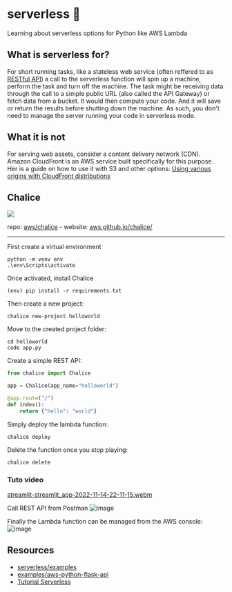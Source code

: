 # serverless 🚀
Learning about serverless options for Python like AWS Lambda

## What is serverless for?

For short running tasks, like a stateless web service (often reffered to as [RESTful API](https://aws.amazon.com/what-is/restful-api/)) a call to the serverless function will spin up a machine, perform the task and turn off the machine. The task might be receiving data through the call to a simple public URL (also called the API Gateway) or fetch data from a bucket. It would then compute your code. And it will save or return the results before shutting down the machine. As such, you don't need to manage the server running your code in serverless mode.

## What it is not

For serving web assets, consider a content delivery network (CDN). Amazon CloudFront is an AWS service built specifically for this purpose. Her is a guide on how to use it with S3 and other options: [Using various origins with CloudFront distributions](https://docs.aws.amazon.com/AmazonCloudFront/latest/DeveloperGuide/DownloadDistS3AndCustomOrigins.html)

## Chalice

![](https://aws.github.io/chalice/_static/img/chalice-logo-icon-small.png)

repo: [aws/chalice](https://github.com/aws/chalice) - website: [aws.github.io/chalice/](https://aws.github.io/chalice/)

---

First create a virtual environment
```
python -m venv env
.\env\Scripts\activate
```
Once activated, install Chalice
```
(env) pip install -r requirements.txt
```
Then create a new project:
```
chalice new-project helloworld
```

Move to the created project folder:
```
cd helloworld
code app.py
```

Create a simple REST API:
```python
from chalice import Chalice

app = Chalice(app_name="helloworld")

@app.route("/")
def index():
    return {"hello": "world"}
```

Simply deploy the lambda function:
```
chalice deploy
```

Delete the function once you stop playing:
```
chalice delete
```


### Tuto video
[streamlit-streamlit_app-2022-11-14-22-11-15.webm](https://user-images.githubusercontent.com/12418115/201817792-1ea00a76-aa99-468e-96f7-2b7217add872.webm)

Call REST API from Postman 
![image](https://user-images.githubusercontent.com/12418115/201817921-999befd8-f69c-4d36-a02f-010c7b127851.png)

Finally the Lambda function can be managed from the AWS console:
![image](https://user-images.githubusercontent.com/12418115/201818285-4977245a-0c56-4e9b-8f7a-9d9f664bda4e.png)


## Resources

* [serverless/examples](https://github.com/serverless/examples/)
* [examples/aws-python-flask-api](https://github.com/serverless/examples/tree/master/aws-python-flask-api)
* [Tutorial Serverless](https://newrelic.com/blog/best-practices/create-a-serverless-function-in-python)

